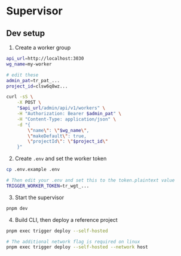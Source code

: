# Supervisor

## Dev setup

1. Create a worker group

```sh
api_url=http://localhost:3030
wg_name=my-worker

# edit these
admin_pat=tr_pat_...
project_id=clsw6q8wz...

curl -sS \
    -X POST \
    "$api_url/admin/api/v1/workers" \
    -H "Authorization: Bearer $admin_pat" \
    -H "Content-Type: application/json" \
    -d "{
        \"name\": \"$wg_name\",
        \"makeDefault\": true,
        \"projectId\": \"$project_id\"
    }"
```

2. Create `.env` and set the worker token

```sh
cp .env.example .env

# Then edit your .env and set this to the token.plaintext value
TRIGGER_WORKER_TOKEN=tr_wgt_...
```

3. Start the supervisor

```sh
pnpm dev
```

4. Build CLI, then deploy a reference project

```sh
pnpm exec trigger deploy --self-hosted

# The additional network flag is required on linux
pnpm exec trigger deploy --self-hosted --network host
```
